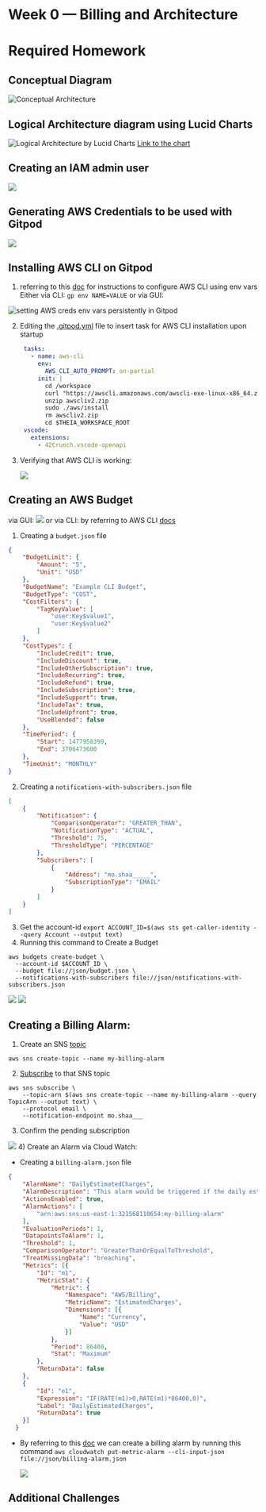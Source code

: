 # Week 0 — Billing and Architecture
# Required Homework

## Conceptual Diagram
![Conceptual Architecture](assets/sketch.png)

## Logical Architecture diagram using Lucid Charts
![Logical Architecture by Lucid Charts](assets/Diagram.png)
[Link to the chart](https://lucid.app/lucidchart/87d403d6-fe87-4485-a390-e85e5b337999/edit?viewport_loc=-310%2C18%2C2560%2C1216%2C0_0&invitationId=inv_5b59f24d-f3f4-4965-94fb-e4bc6d4053bb)

## Creating an IAM admin user
![](assets/admin%20user.png)

## Generating AWS Credentials to be used with Gitpod
![](assets/Access_key_for_CLI.png)

## Installing AWS CLI on Gitpod
1) referring to this [doc](https://docs.aws.amazon.com/cli/latest/userguide/cli-configure-envvars.html) for instructions to configure AWS CLI using env vars
  Either via CLI:
  ``` gp env NAME=VALUE ```
  or via GUI:

  ![setting AWS creds env vars persistently in Gitpod](assets/env_vars.png)
  
2) Editing the [.gitpod.yml](../.gitpod.yml) file to insert task for AWS CLI installation upon startup
   ```yml
    tasks:
      - name: aws-cli
        env:
          AWS_CLI_AUTO_PROMPT: on-partial
        init: |
          cd /workspace
          curl "https://awscli.amazonaws.com/awscli-exe-linux-x86_64.zip" -o "awscliv2.zip"
          unzip awscliv2.zip
          sudo ./aws/install
          rm awscliv2.zip
          cd $THEIA_WORKSPACE_ROOT
    vscode:
      extensions:
        - 42Crunch.vscode-openapi
   ```
3) Verifying that AWS CLI is working:

    ![](assets/Verify_AWS_Installation.png)
    
    
## Creating an AWS Budget
via GUI:
  ![](assets/budget_GUI.png)
or via CLI:
by referring to AWS CLI [docs](https://awscli.amazonaws.com/v2/documentation/api/latest/reference/budgets/create-budget.html#examples)
1) Creating a ```budget.json``` file
```json
{
    "BudgetLimit": {
        "Amount": "5",
        "Unit": "USD"
    },
    "BudgetName": "Example CLI Budget",
    "BudgetType": "COST",
    "CostFilters": {
        "TagKeyValue": [
            "user:Key$value1",
            "user:Key$value2"
        ]
    },
    "CostTypes": {
        "IncludeCredit": true,
        "IncludeDiscount": true,
        "IncludeOtherSubscription": true,
        "IncludeRecurring": true,
        "IncludeRefund": true,
        "IncludeSubscription": true,
        "IncludeSupport": true,
        "IncludeTax": true,
        "IncludeUpfront": true,
        "UseBlended": false
    },
    "TimePeriod": {
        "Start": 1477958399,
        "End": 3706473600
    },
    "TimeUnit": "MONTHLY"
}
```
2) Creating a  ```notifications-with-subscribers.json``` file
```json
[
    {
        "Notification": {
            "ComparisonOperator": "GREATER_THAN",
            "NotificationType": "ACTUAL",
            "Threshold": 75,
            "ThresholdType": "PERCENTAGE"
        },
        "Subscribers": [
            {
                "Address": "mo.shaa_____",
                "SubscriptionType": "EMAIL"
            }
        ]
    }
]
```
3) Get the account-id ```export ACCOUNT_ID=$(aws sts get-caller-identity --query Account --output text)```
4) Running this command to Create a Budget
  ```
  aws budgets create-budget \
    --account-id $ACCOUNT_ID \
    --budget file://json/budget.json \
    --notifications-with-subscribers file://json/notifications-with-subscribers.json
   ```
  ![](assets/Budget_CLI.png)
  ![](assets/Budget_CLI2.png)
  
## Creating a Billing Alarm:
1) Create an SNS [topic](https://awscli.amazonaws.com/v2/documentation/api/latest/reference/sns/create-topic.html#examples)
``` 
aws sns create-topic --name my-billing-alarm
```
2) [Subscribe](https://awscli.amazonaws.com/v2/documentation/api/latest/reference/sns/subscribe.html) to that SNS topic
```
aws sns subscribe \
    --topic-arn $(aws sns create-topic --name my-billing-alarm --query TopicArn --output text) \
    --protocol email \
    --notification-endpoint mo.shaa___
```
3) Confirm the pending subscription

![](assets/SNS-Topic-and-subcription.png)
4) Create an Alarm via Cloud Watch:
- Creating a ```billing-alarm.json``` file
```json
{
    "AlarmName": "DailyEstimatedCharges",
    "AlarmDescription": "This alarm would be triggered if the daily estimated charges exceeds 1$",
    "ActionsEnabled": true,
    "AlarmActions": [
        "arn:aws:sns:us-east-1:321568110654:my-billing-alarm"
    ],
    "EvaluationPeriods": 1,
    "DatapointsToAlarm": 1,
    "Threshold": 1,
    "ComparisonOperator": "GreaterThanOrEqualToThreshold",
    "TreatMissingData": "breaching",
    "Metrics": [{
        "Id": "m1",
        "MetricStat": {
            "Metric": {
                "Namespace": "AWS/Billing",
                "MetricName": "EstimatedCharges",
                "Dimensions": [{
                    "Name": "Currency",
                    "Value": "USD"
                }]
            },
            "Period": 86400,
            "Stat": "Maximum"
        },
        "ReturnData": false
    },
    {
        "Id": "e1",
        "Expression": "IF(RATE(m1)>0,RATE(m1)*86400,0)",
        "Label": "DailyEstimatedCharges",
        "ReturnData": true
    }]
  }
```
- By referring to this [doc](https://awscli.amazonaws.com/v2/documentation/api/latest/reference/cloudwatch/put-metric-alarm.html#examples) 
we can create a billing alarm by running this command
``` aws cloudwatch put-metric-alarm --cli-input-json file://json/billing-alarm.json ```

  ![](assets/billing-alarm.png)
## Additional Challenges
